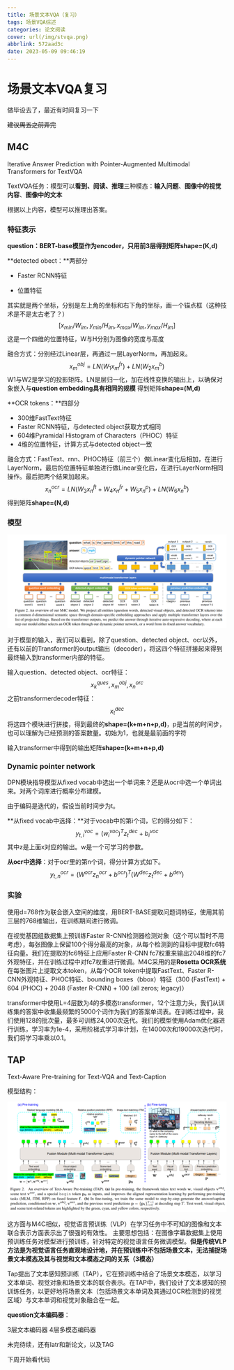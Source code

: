 ```yaml
---
title: 场景文本VQA（复习）
tags: 场景VQA综述
categories: 论文阅读
cover: url(/img/stvqa.png)
abbrlink: 572aad3c
date: 2023-05-09 09:46:19
---
```


# 场景文本VQA复习

做毕设去了，最近有时间复习一下

~~建议周五之前弄完~~

## M4C

Iterative Answer Prediction with Pointer-Augmented Multimodal Transformers for TextVQA

TextVQA任务：模型可以**看到、阅读、推理**三种模态：**输入问题**、**图像中的视觉内容**、**图像中的文本**

根据以上内容，模型可以推理出答案。

### 特征表示

**question：**BERT-base模型作为encoder，只用前3层得到矩阵**shape=(K,d)**



**detected obect：**两部分

- Faster RCNN特征

- 位置特征

其实就是两个坐标，分别是左上角的坐标和右下角的坐标，画一个锚点框（这种技术是不是太古老了？）
$$
[x_{min}/W_{im},y_{min}/H_{im},x_{max}/W_{im},y_{max}/H_{im}]
$$
这是一个四维的位置特征，W与H分别为图像的宽度与高度

融合方式：分别经过Linear层，再通过一层LayerNorm，再加起来。
$$
x_{m}^{obj}=LN(W_1x_{m}^{fr})+LN(W_2x_{m}^b)
$$
W1与W2是学习的投影矩阵。LN是层归一化，加在线性变换的输出上，以确保对象嵌入与**question embedding具有相同的规模**    得到矩阵**shape=(M,d)**



**OCR tokens：**四部分

- 300维FastText特征
- Faster RCNN特征，与detected object获取方式相同
- 604维Pyramidal Histogram of Characters（PHOC）特征
- 4维的位置特征，计算方式与detected object一致

融合方式：FastText、rnn、PHOC特征（前三个）做Linear变化后相加，在进行LayerNorm，最后的位置特征单独进行做Linear变化后，在进行LayerNorm相同操作。最后把两个结果加起来。
$$
x_{n}^{ocr}=LN(W_3x_{n}^{ft}+W_4x_{n}^{fr}+W_5x_{n}^{p})+LN(W_6x_{n}^{b})
$$
得到矩阵**shape=(N,d)**

### 模型

![](场景文本VQA（复习）/M4C1.png)

对于模型的输入，我们可以看到，除了question、detected object、ocr以外，还有以前的Transformer的output输出（decoder），将这四个特征拼接起来得到最终输入到transformer内部的特征。

输入question、detected object、ocr特征：
$$
x_{k}^{ques},x_{m}^{obj},x_{n}^{orc}
$$
之前transformerdecoder特征：
$$
x_{t}^{dec}
$$
将这四个模块进行拼接，得到最终的**shape=(k+m+n+p,d)**，p是当前的时间步，也可以理解为已经预测的答案数量。初始为1，也就是最前面的<begin>字符

输入transformer中得到的输出矩阵**shape=(k+m+n+p,d)**



### Dynamic pointer network

DPN模块指导模型从fixed vocab中选出一个单词来？还是从ocr中选一个单词出来。对两个词库进行概率分布建模。

由于编码是迭代的，假设当前时间步为t。

**从fixed vocab中选择：**对于vocab中的第i个词，它的得分如下：
$$
y_{t,i}^{voc}=(w_{i}^{voc})^Tz_{t}^{dec}+b_{i}^{voc}
$$
其中z是上面x对应的输出。w是一个可学习的参数。

**从ocr中选择**：对于ocr里的第n个词，得分计算方式如下。
$$
y_{t,n}^{ocr}=(W^{ocr}z_{n}^{ocr}+b^{ocr})^T(W^{dec}z_{t}^{dec}+b^{dev})
$$



### 实验

使用d=768作为联合嵌入空间的维度，用BERT-BASE提取问题词特征，使用其前三层的768维输出，在训练期间进行微调。

在视觉基因组数据集上预训练Faster R-CNN检测器检测对象（这个可以暂时不用考虑），每张图像上保留100个得分最高的对象，从每个检测到的目标中提取fc6特征向量。我们在提取的fc6特征上应用Faster R-CNN fc7权重来输出2048维的fc7外观特征，并在训练过程中对fc7权重进行微调。M4C采用的是**Rosetta OCR系统**在每张图片上提取文本token，从每个OCR token中提取FastText、Faster R-CNN外观特征、PHOC特征、bounding boxes（bbox）特征（300 (FastText) + 604 (PHOC) + 2048 (Faster R-CNN) + 100 (all zeros; legacy)）



transformer中使用L=4层数为4的多模态transformer，12个注意力头，我们从训练集的答案中收集最频繁的5000个词作为我们的答案单词表。在训练过程中，我们使用128的批次量，最多可训练24,000次迭代。我们的模型使用Adam优化器进行训练，学习率为1e-4，采用阶梯式学习率计划，在14000次和19000次迭代时，我们将学习率乘以0.1。



## TAP

Text-Aware Pre-training for Text-VQA and Text-Caption

模型结构：

![](场景文本VQA（复习）/TAP1.png)

这方面与M4C相似，视觉语言预训练（VLP）在学习任务中不可知的图像和文本联合表示方面表示出了很强的有效性。 主要思想包括：在图像字幕数据集上使用预训练任务对模型进行预训练，针对特定的视觉语言任务微调模型。**但是传统VLP方法是为视觉语言任务直观地设计地，并在预训练中不包括场景文本，无法捕捉场景文本模态及其与视觉和文本模态之间的关系（3模态）**

Tap提出了文本感知预训练（TAP），它在预训练中结合了场景文本模态，以学习文本单词、视觉对象和场景文本的联合表示。在TAP中，我们设计了文本感知的预训练任务，以更好地将场景文本（包括场景文本单词及其通过OCR检测到的视觉区域）与文本单词和视觉对象融合在一起。



**question文本编码器**：

3层文本编码器 4层多模态编码器



未完待续，还有latr和新论文，以及TAG

下周开始看代码